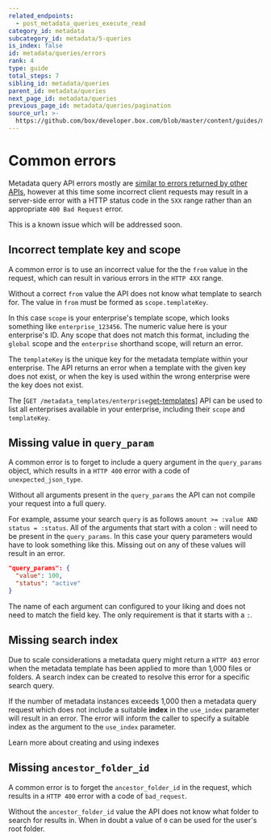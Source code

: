 ```yaml
---
related_endpoints:
  - post_metadata_queries_execute_read
category_id: metadata
subcategory_id: metadata/5-queries
is_index: false
id: metadata/queries/errors
rank: 4
type: guide
total_steps: 7
sibling_id: metadata/queries
parent_id: metadata/queries
next_page_id: metadata/queries
previous_page_id: metadata/queries/pagination
source_url: >-
  https://github.com/box/developer.box.com/blob/master/content/guides/metadata/5-queries/4-errors.md
---
```


# Common errors

Metadata query API errors mostly are [similar to errors returned by other
APIs][errors], however at this time some incorrect client requests may result in
a server-side error with a HTTP status code in the `5XX` range rather than an
appropriate `400 Bad Request` error.

This is a known issue which will be addressed soon.

## Incorrect template key and scope

A common error is to use an incorrect value for the the `from` value in the
request, which can result in various errors in the `HTTP 4XX` range.

Without a correct `from` value the API does not know what template to search
for. The value in `from` must be formed as `scope.templateKey`.

In this case `scope` is your enterprise's template scope, which looks something
like `enterprise_123456`. The numeric value here is your enterprise's ID. Any
scope that does not match this format, including the `global` scope and the
`enterprise` shorthand scope, will return an error.

The `templateKey` is the unique key for the metadata template within your
enterprise. The API returns an error when a template with the given key does not
exist, or when the key is used within the wrong enterprise were the key does not
exist.

<Message notice>

The [`GET /metadata_templates/enterprise`[get-templates]] API can be used to
list all enterprises available in your enterprise, including their `scope` and
`templateKey`.

</Message>

## Missing value in `query_param`

A common error is to forget to include a query argument in the `query_params`
object, which results in a `HTTP 400` error with a code of
`unexpected_json_type`.

Without all arguments present in the `query_params` the API can not compile your
request into a full query.

For example, assume your search `query` is as follows
`amount >= :value AND status = :status`. All of the arguments that start with a
colon `:` will need to be present in the `query_params`. In this case your query
parameters would have to look something like this. Missing out on any of these
values will result in an error.

```json
"query_params": {
  "value": 100,
  "status": "active"
}
```

<Message notice>

The name of each argument can configured to your liking and does not need to
match the field key. The only requirement is that it starts with a `:`.

</Message>

## Missing search index

Due to scale considerations a metadata query might return a `HTTP 403` error
when the metadata template has been applied to more than 1,000 files or folders.
A search index can be created to resolve this error for a specific search query.

If the number of metadata instances exceeds 1,000 then a metadata query request
which does not include a suitable **index** in the `​use_index​` parameter will
result in an error. The error will inform the caller to specify a suitable index
as the argument to the `​use_index​` parameter.

<CTA to='g://metadata/queries/indexes'>
Learn more about creating and using indexes

</CTA>

## Missing `ancestor_folder_id`

A common error is to forget the `ancestor_folder_id` in the request, which
results in a `HTTP 400` error with a code of `bad_request`.

Without the `ancestor_folder_id` value the API does not know what folder to
search for results in. When in doubt a value of `0` can be used for the user's
root folder.

[errors]: g://api-calls/permissions-and-errors/common-errors
[get-templates]: r://get-metadata-templates-enterprise
